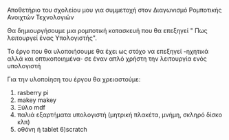 Αποθετήριο του σχολείου μου για συμμετοχή στον Διαγωνισμό Ρομποτικής Ανοιχτών Τεχνολογιών

Θα δημιουργήσουμε μια ρομποτική κατασκευή που θα επεξηγεί " Πως λειτουργεί ένας Υπολογιστής".

Το έργο που θα υλοποιήσουμε θα έχει ως στόχο να επεξηγεί -ηχητικά αλλά και οπτικοποιημένα- σε έναν απλό χρήστη την λειτουργία ενός υπολογιστή

Για την υλοποίηση του έργου θα χρειαστούμε:
1) rasberry pi
2) makey makey
3) Ξύλο mdf
4) παλιά εξαρτήματα υπολογιστή (μητρική πλακέτα, μνήμη, σκληρό δίσκο κλπ)
5) οθόνη ή tablet
6)scratch
